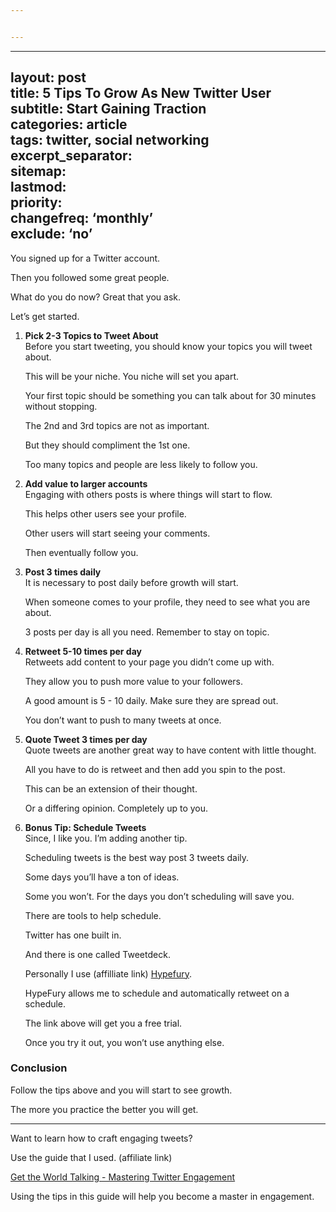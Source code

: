 ```yaml
---


---
```


<hr>
<h2 id="layout-posttitle-5-tips-to-grow-as-new-twitter-usersubtitle-start-gaining-tractioncategories-articletags-twitter-social-networkingexcerpt_separator---more--sitemaplastmodprioritychangefreq-monthlyexclude-no">layout: post<br>
title: 5 Tips To Grow As New Twitter User<br>
subtitle: Start Gaining Traction<br>
categories: article<br>
tags: twitter, social networking<br>
excerpt_separator: <!--more--><br>
sitemap:<br>
lastmod:<br>
priority:<br>
changefreq: ‘monthly’<br>
exclude: ‘no’</h2>
<p>You signed up for a Twitter account.</p>
<p>Then you followed some great people.</p>
<p>What do you do now? Great that you ask.</p>
<p>Let’s get started.</p>
<ol>
<li>
<p><strong>Pick 2-3 Topics to Tweet About</strong><br>
Before you start tweeting, you should know your topics you will tweet about.</p>
<p>This will be your niche. You niche will set you apart.</p>
<p>Your first topic should be something you can talk about for 30 minutes without stopping.</p>
<p>The 2nd and 3rd topics are not as important.</p>
<p>But they should compliment the 1st one.</p>
<p>Too many topics and people are less likely to follow you.</p>
</li>
<li>
<p><strong>Add value to larger accounts</strong><br>
Engaging with others posts is where things will start to flow.</p>
<p>This helps other users see your profile.</p>
<p>Other users will start seeing your comments.</p>
<p>Then eventually follow you.</p>
</li>
<li>
<p><strong>Post 3 times daily</strong><br>
It is necessary to post daily before growth will start.</p>
<p>When someone comes to your profile, they need to see what you are about.</p>
<p>3 posts per day is all you need. Remember to stay on topic.</p>
</li>
<li>
<p><strong>Retweet 5-10 times per day</strong><br>
Retweets add content to your page you didn’t come up with.</p>
<p>They allow you to push more value to your followers.</p>
<p>A good amount is 5 - 10 daily. Make sure they are spread out.</p>
<p>You don’t want to push to many tweets at once.</p>
</li>
<li>
<p><strong>Quote Tweet 3 times per day</strong><br>
Quote tweets are another great way to have content with little thought.</p>
<p>All you have to do is retweet and then add you spin to the post.</p>
<p>This can be an extension of their thought.</p>
<p>Or a differing opinion. Completely up to you.</p>
</li>
<li>
<p><strong>Bonus Tip: Schedule Tweets</strong><br>
Since, I like you. I’m adding another tip.</p>
<p>Scheduling tweets is the best way post 3 tweets daily.</p>
<p>Some days you’ll have a ton of ideas.</p>
<p>Some you won’t. For the days you don’t scheduling will save you.</p>
<p>There are tools to help schedule.</p>
<p>Twitter has one built in.</p>
<p>And there is one called Tweetdeck.</p>
<p>Personally I use (affilliate link) <a href="https://hypefury.com/?via=chadaunderwood">Hypefury</a>.</p>
<p>HypeFury allows me to schedule and automatically retweet on a schedule.</p>
<p>The link above will get you a free trial.</p>
<p>Once you try it out, you won’t use anything else.</p>
</li>
</ol>
<h3 id="conclusion">Conclusion</h3>
<p>Follow the tips above and you will start to see growth.</p>
<p>The more you practice the better you will get.</p>
<hr>
<p>Want to learn how to craft engaging tweets?</p>
<p>Use the guide that I used. (affiliate link)</p>
<p><a href="https://bit.ly/2PSFLo8">Get the World Talking - Mastering Twitter Engagement</a></p>
<p>Using the tips in this guide will help you become a master in engagement.</p>

